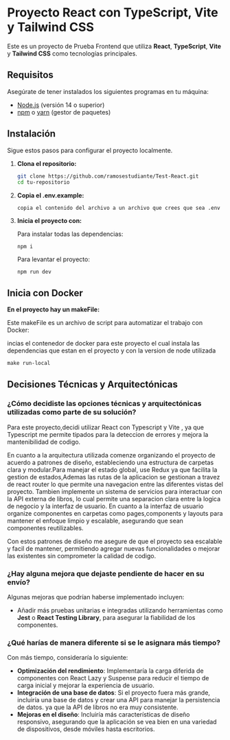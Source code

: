 # Proyecto React con TypeScript, Vite y Tailwind CSS

Este es un proyecto de Prueba Frontend que utiliza **React**, **TypeScript**, **Vite** y **Tailwind CSS** como tecnologías principales.

## Requisitos

Asegúrate de tener instalados los siguientes programas en tu máquina:

- [Node.js](https://nodejs.org/) (versión 14 o superior)
- [npm](https://www.npmjs.com/) o [yarn](https://yarnpkg.com/) (gestor de paquetes)

## Instalación

Sigue estos pasos para configurar el proyecto localmente.

1. **Clona el repositorio:**

   ```bash
   git clone https://github.com/ramosestudiante/Test-React.git
   cd tu-repositorio

2. **Copia el .env.example:**

   ```
   copia el contenido del archivo a un archivo que crees que sea .env

3. **Inicia el proyecto con:**

   Para instalar todas las dependencias:
   ```
   npm i
   ```

   Para levantar el proyecto:
   ```
   npm run dev 
   ```


## Inicia con Docker

 **En el proyecto hay un makeFile:**

   Este makeFile es un archivo de script para automatizar el trabajo con Docker:
   
   incias el contenedor de docker para este proyecto
   el cual instala las dependencias que estan en el proyecto y con la version de node utilizada
   ```
   make run-local 
   ```


## Decisiones Técnicas y Arquitectónicas

### ¿Cómo decidiste las opciones técnicas y arquitectónicas utilizadas como parte de su solución?

Para este proyecto,decidi utilizar React con Typescript y Vite , ya que Typescript me permite tipados para la deteccion de errores y mejora la mantenibilidad de codigo.

En cuanto a la arquitectura utilizada comenze organizando el proyecto de acuerdo a patrones de diseño, estableciendo una estructura de carpetas clara y modular.Para manejar el estado global, use Redux ya que facilita la gestion de estados,Ademas
las rutas de la aplicacion se gestionan a travez de react router lo que permite una navegacion entre las diferentes vistas del proyecto.
Tambien implemente un sistema de servicios para interactuar con la API externa de libros, lo cual permite una separacion clara entre la logica de negocio y la interfaz de usuario. En cuanto a la interfaz de usuario organize componentes en carpetas como pages,components y layouts para mantener el enfoque limpio y escalable, asegurando que sean componentes reutilizables.

Con estos patrones de diseño me asegure de que el proyecto sea escalable y facil de mantener, permitiendo agregar nuevas funcionalidades o mejorar las existentes sin comprometer la calidad de codigo.


### ¿Hay alguna mejora que dejaste pendiente de hacer en su envío?

Algunas mejoras que podrían haberse implementado incluyen:

- Añadir más pruebas unitarias e integradas utilizando herramientas como **Jest** o **React Testing Library**, para asegurar la fiabilidad de los componentes.

### ¿Qué harías de manera diferente si se le asignara más tiempo?

Con más tiempo, consideraría lo siguiente:

- **Optimización del rendimiento**: Implementaría la carga diferida de componentes con React Lazy y Suspense para reducir el tiempo de carga inicial y mejorar la experiencia de usuario.
- **Integración de una base de datos**: Si el proyecto fuera más grande, incluiría una base de datos y crear una API para manejar la persistencia de datos. ya que la API de libros no era muy consistente.
- **Mejoras en el diseño**: Incluiría más características de diseño responsivo, asegurando que la aplicación se vea bien en una variedad de dispositivos, desde móviles hasta escritorios.
